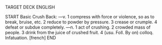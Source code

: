 TARGET DECK
ENGLISH

START
Basic
Crush
Back: —v. 1 compress with force or violence, so as to break, bruise, etc. 2 reduce to powder by pressure. 3 crease or crumple. 4 defeat or subdue completely. —n. 1 act of crushing. 2 crowded mass of people. 3 drink from the juice of crushed fruit. 4 (usu. Foll. By on) colloq. Infatuation. [french]
END
